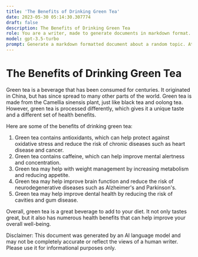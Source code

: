 ```yaml
---
title: 'The Benefits of Drinking Green Tea'
date: 2023-05-30 05:14:30.307774
draft: false
description: The Benefits of Drinking Green Tea
role: You are a writer, made to generate documents in markdown format. It is very important that all of the documents you generate are in valid markdown format.
model: gpt-3.5-turbo
prompt: Generate a markdown formatted document about a random topic. At the bottom, include a disclaimer explaining that the document was generated by you. The first line of the document should be the title. Make sure that the entire document is in proper markdown format, using a mix of various tags to make the document visually appealing.
---
```


# The Benefits of Drinking Green Tea

Green tea is a beverage that has been consumed for centuries. It originated in China, but has since spread to many other parts of the world. Green tea is made from the Camellia sinensis plant, just like black tea and oolong tea. However, green tea is processed differently, which gives it a unique taste and a different set of health benefits. 

Here are some of the benefits of drinking green tea:

1. Green tea contains antioxidants, which can help protect against oxidative stress and reduce the risk of chronic diseases such as heart disease and cancer.
2. Green tea contains caffeine, which can help improve mental alertness and concentration.
3. Green tea may help with weight management by increasing metabolism and reducing appetite.
4. Green tea may help improve brain function and reduce the risk of neurodegenerative diseases such as Alzheimer's and Parkinson's.
5. Green tea may help improve dental health by reducing the risk of cavities and gum disease.

Overall, green tea is a great beverage to add to your diet. It not only tastes great, but it also has numerous health benefits that can help improve your overall well-being.

Disclaimer: This document was generated by an AI language model and may not be completely accurate or reflect the views of a human writer. Please use it for informational purposes only.